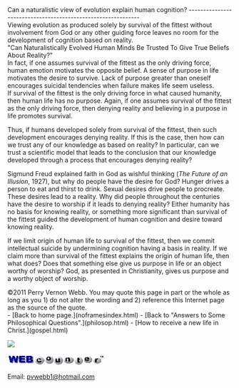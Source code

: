  <head> <title>(PVW) Can a naturalistic view of evolution explain human cognition?</title> <meta content="IE=9" http-equiv="X-UA-Compatible"></meta> <link href="css/page_style.css" rel="stylesheet" type="text/css"></link> </head><body><div class="page_style">Can a naturalistic view of evolution explain human cognition?
-------------------------------------------------------------

<div class="p">Viewing evolution as produced solely by survival of the fittest without involvement from God or any other guiding force leaves no room for the development of cognition based on reality.<div class="footnote">"Can Naturalistically Evolved Human Minds Be Trusted To Give True Beliefs About Reality?" <http://www.reasons.org/darwins-doubt></div> In fact, if one assumes survival of the fittest as the only driving force, human emotion motivates the opposite belief. A sense of purpose in life motivates the desire to survive. Lack of purpose greater than oneself encourages suicidal tendencies when failure makes life seem useless.</div>If survival of the fittest is the only driving force in what caused humanity, then human life has no purpose. Again, if one assumes survival of the fittest as the only driving force, then denying reality and believing in a purpose in life promotes survival.

Thus, if humans developed solely from survival of the fittest, then such development encourages denying reality. If this is the case, then how can we trust any of our knowledge as based on reality? In particular, can we trust a scientific model that leads to the conclusion that our knowledge developed through a process that encourages denying reality?

Sigmund Freud explained faith in God as wishful thinking (*The Future of an Illusion*, 1927), but why do people have the desire for God? Hunger drives a person to eat and thirst to drink. Sexual desires drive people to procreate. These desires lead to a reality. Why did people throughout the centuries have the desire to worship if it leads to denying reality? Either humanity has no basis for knowing reality, or something more significant than survival of the fittest guided the development of human cognition and desire toward knowing reality.

If we limit origin of human life to survival of the fittest, then we commit intellectual suicide by undermining cognition having a basis in reality. If we claim more than survival of the fittest explains the origin of human life, then what does? Does that something else give us purpose in life or an object worthy of worship? God, as presented in Christianity, gives us purpose and a worthy object of worship.

<div class="p" id="footnotes"></div><script src="js/footnotes.js" type="text/javascript"></script><div class="copy">©2011 Perry Vernon Webb. You may quote this page in part or the whole as long as you   
 1) do not alter the wording and   
 2) reference this Internet page as the source of the quote. </div> </div>- [Back to home page.](noframesindex.html)
- [Back to "Answers to Some Philosophical Questions".](philosop.html)
- [How to receive a new life in Christ.](gospel.html)
 
![](http://counter.digits.com/wc/-d/4/pvwebb)

[![digits](images/wc-03.gif)](http://www.digits.com/)

Email: [pvwebb1@hotmail.com](mailto:pvwebb1@hotmail.com)

 